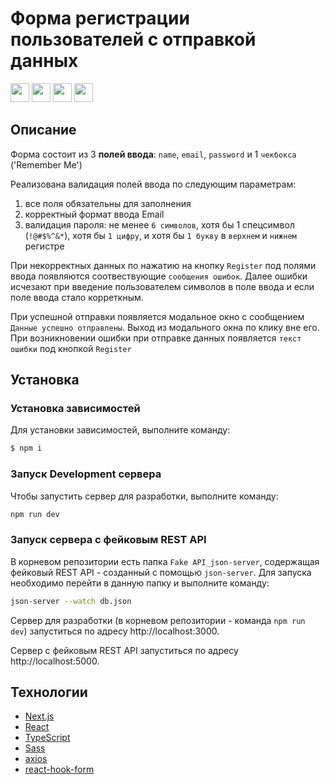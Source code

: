 # Форма регистрации пользователей с отправкой данных

<img src="https://cdn.jsdelivr.net/gh/devicons/devicon/icons/nextjs/nextjs-original.svg" width='30'/> <img src="https://cdn.jsdelivr.net/gh/devicons/devicon/icons/react/react-original-wordmark.svg" width='30'/> <img src="https://cdn.jsdelivr.net/gh/devicons/devicon/icons/typescript/typescript-original.svg"  width='30'/> <img src="https://cdn.jsdelivr.net/gh/devicons/devicon/icons/sass/sass-original.svg" width='30'/>

## Описание

Форма состоит из 3 __полей ввода__: `name`, `email`, `password` и 1 `чекбокса` ('Remember Me')

Реализована валидация полей ввода по следующим параметрам:
1) все поля обязательны для заполнения
2) корректный формат ввода Email
3) валидация пароля: не менее `6 символов`, хотя бы 1 спецсимвол (`!@#$%^&*`), хотя бы `1 цифру`, и хотя бы `1 букву` в `верхнем` и `нижнем` регистре

При некорректных данных по нажатию на кнопку `Register` под полями ввода появляются соотвествующие `сообщения ошибок`. Далее ошибки исчезают при введение пользователем символов в поле ввода и если поле ввода стало корреткным. 

При успешной отправки появляется модальное окно с сообщением `Данные успешно отправлены`. Выход из модального окна по клику вне его.
При возникновении ошибки при отправке данных появляется `текст ошибки` под кнопкой `Register`

## Установка

### Установка зависимостей
Для установки зависимостей, выполните команду:
```sh
$ npm i
```

### Запуск Development сервера
Чтобы запустить сервер для разработки, выполните команду:
```sh
npm run dev
```

### Запуск сервера с фейковым REST API
В корневом репозитории есть папка `Fake API_json-server`, содержащая фейковый REST API - созданный с помощью `json-server`. Для запуска необходимо перейти в данную папку и выполните команду:
```sh
json-server --watch db.json
```

Сервер для разработки (в корневом репозитории - команда `npm run dev`) запуститься по адресу http://localhost:3000.

Сервер с фейковым REST API запуститься по адресу http://localhost:5000.


## Технологии
- [Next.js](https://nextjs.org/)
- [React](https://react.dev/)
- [TypeScript](https://www.typescriptlang.org/)
- [Sass](https://sass-scss.ru/)
- [axios](https://axios-http.com/ru/)
- [react-hook-form](https://react-hook-form.com/)

